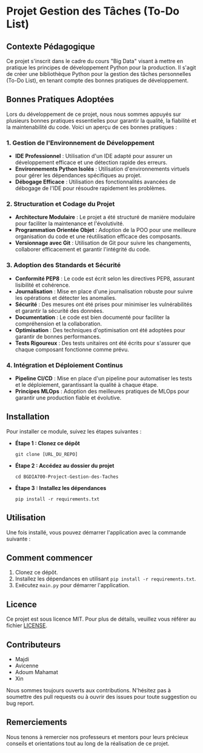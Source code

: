 # Projet Gestion des Tâches (To-Do List)

## Contexte Pédagogique

Ce projet s'inscrit dans le cadre du cours "Big Data" visant à mettre en pratique les principes de développement Python pour la production. Il s'agit de créer une bibliothèque Python pour la gestion des tâches personnelles (To-Do List), en tenant compte des bonnes pratiques de développement.

## Bonnes Pratiques Adoptées

Lors du développement de ce projet, nous nous sommes appuyés sur plusieurs bonnes pratiques essentielles pour garantir la qualité, la fiabilité et la maintenabilité du code. Voici un aperçu de ces bonnes pratiques :

### 1. **Gestion de l'Environnement de Développement**
- **IDE Professionnel** : Utilisation d'un IDE adapté pour assurer un développement efficace et une détection rapide des erreurs.
- **Environnements Python Isolés** : Utilisation d'environnements virtuels pour gérer les dépendances spécifiques au projet.
- **Débogage Efficace** : Utilisation des fonctionnalités avancées de débogage de l'IDE pour résoudre rapidement les problèmes.

### 2. **Structuration et Codage du Projet**
- **Architecture Modulaire** : Le projet a été structuré de manière modulaire pour faciliter la maintenance et l'évolutivité.
- **Programmation Orientée Objet** : Adoption de la POO pour une meilleure organisation du code et une réutilisation efficace des composants.
- **Versionnage avec Git** : Utilisation de Git pour suivre les changements, collaborer efficacement et garantir l'intégrité du code.

### 3. **Adoption des Standards et Sécurité**
- **Conformité PEP8** : Le code est écrit selon les directives PEP8, assurant lisibilité et cohérence.
- **Journalisation** : Mise en place d'une journalisation robuste pour suivre les opérations et détecter les anomalies.
- **Sécurité** : Des mesures ont été prises pour minimiser les vulnérabilités et garantir la sécurité des données.
- **Documentation** : Le code est bien documenté pour faciliter la compréhension et la collaboration.
- **Optimisation** : Des techniques d'optimisation ont été adoptées pour garantir de bonnes performances.
- **Tests Rigoureux** : Des tests unitaires ont été écrits pour s'assurer que chaque composant fonctionne comme prévu.

### 4. **Intégration et Déploiement Continus**
- **Pipeline CI/CD** : Mise en place d'un pipeline pour automatiser les tests et le déploiement, garantissant la qualité à chaque étape.
- **Principes MLOps** : Adoption des meilleures pratiques de MLOps pour garantir une production fiable et évolutive.

## Installation

Pour installer ce module, suivez les étapes suivantes :

- **Étape 1 : Clonez ce dépôt**
    ```
    git clone [URL_DU_REPO]
    ```

- **Étape 2 : Accédez au dossier du projet**
    ```
    cd BGDIA700-Project-Gestion-des-Taches
    ```

- **Étape 3 : Installez les dépendances**
    ```
    pip install -r requirements.txt
    ```

## Utilisation

Une fois installé, vous pouvez démarrer l'application avec la commande suivante :



## Comment commencer

1. Clonez ce dépôt.
2. Installez les dépendances en utilisant `pip install -r requirements.txt`.
3. Exécutez `main.py` pour démarrer l'application.

## Licence

Ce projet est sous licence MIT. Pour plus de détails, veuillez vous référer au fichier [LICENSE](LICENSE).

## Contributeurs

- Majdi
- Avicenne
- Adoum Mahamat
- Xin

Nous sommes toujours ouverts aux contributions. N'hésitez pas à soumettre des pull requests ou à ouvrir des issues pour toute suggestion ou bug report.

## Remerciements

Nous tenons à remercier nos professeurs et mentors pour leurs précieux conseils et orientations tout au long de la réalisation de ce projet.

